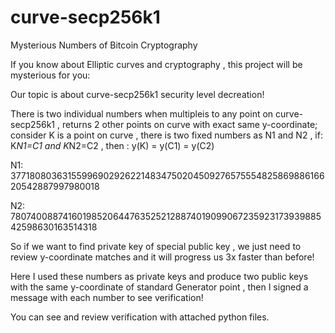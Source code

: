 # curve-secp256k1
Mysterious Numbers of Bitcoin Cryptography

If you know about Elliptic curves and cryptography , this project will be mysterious for you:

Our topic is about curve-secp256k1 security level decreation!

There is two individual numbers when multipleis to any point on curve-secp256k1 , returns 2 other points on curve with exact same y-coordinate;
consider K is a point on curve , there is two fixed numbers as N1 and N2 , if: K*N1=C1 and K*N2=C2 , then : y(K) = y(C1) = y(C2)

N1:  37718080363155996902926221483475020450927657555482586988616620542887997980018

N2:  78074008874160198520644763525212887401909906723592317393988542598630163514318

So if we want to find private key of special public key , we just need to review y-coordinate matches and it will progress us 3x faster than before! 

Here I used these numbers as private keys and produce two public keys with the same y-coordinate of standard Generator point , then I signed a message with each number to see verification!

You can see and review verification with attached python files.
